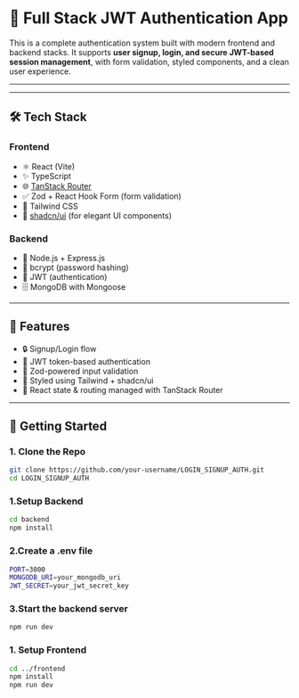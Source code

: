 # 🔐 Full Stack JWT Authentication App

This is a complete authentication system built with modern frontend and backend stacks. It supports **user signup, login, and secure JWT-based session management**, with form validation, styled components, and a clean user experience.

---

---

## 🛠️ Tech Stack

### Frontend
- ⚛️ React (Vite)
- ✨ TypeScript
- 🌐 [TanStack Router](https://tanstack.com/router/latest)
- ✅ Zod + React Hook Form (form validation)
- 💨 Tailwind CSS
- 🧩 [shadcn/ui](https://ui.shadcn.com/) (for elegant UI components)

### Backend
- 🚀 Node.js + Express.js
- 🧂 bcrypt (password hashing)
- 🔐 JWT (authentication)
- 🗄️ MongoDB with Mongoose

---

## 🔐 Features

- 🔒 Signup/Login flow
- 🔐 JWT token-based authentication
- 🧠 Zod-powered input validation
- 💅 Styled using Tailwind + shadcn/ui
- 🔁 React state & routing managed with TanStack Router

---

## 🚀 Getting Started

### 1. Clone the Repo

```bash
git clone https://github.com/your-username/LOGIN_SIGNUP_AUTH.git
cd LOGIN_SIGNUP_AUTH
```

### 1.Setup Backend
```bash
cd backend
npm install
```
### 2.Create a .env file
```bash
PORT=3000
MONGODB_URI=your_mongodb_uri
JWT_SECRET=your_jwt_secret_key
```
### 3.Start the backend server
```bash
npm run dev
```

### 1. Setup Frontend
```bash
cd ../frontend
npm install
npm run dev
```





